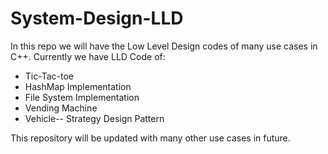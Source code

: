 # System-Design-LLD

In this repo we will have the Low Level Design codes of many use cases in C++.
Currently we have LLD Code of:
- Tic-Tac-toe
- HashMap Implementation
- File System Implementation
- Vending Machine
- Vehicle-- Strategy Design Pattern


This repository will be updated with many other use cases in future.
